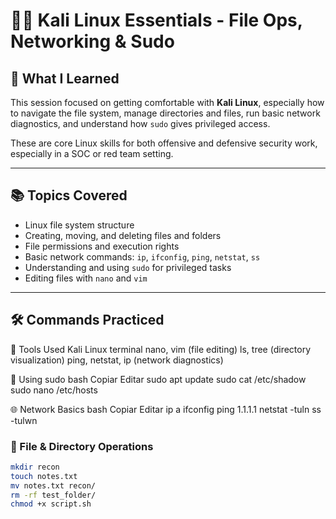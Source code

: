 # 🐱‍💻 Kali Linux Essentials - File Ops, Networking & Sudo

## 🧠 What I Learned

This session focused on getting comfortable with **Kali Linux**, especially how to navigate the file system, manage directories and files, run basic network diagnostics, and understand how `sudo` gives privileged access.

These are core Linux skills for both offensive and defensive security work, especially in a SOC or red team setting.

---

## 📚 Topics Covered

- Linux file system structure
- Creating, moving, and deleting files and folders
- File permissions and execution rights
- Basic network commands: `ip`, `ifconfig`, `ping`, `netstat`, `ss`
- Understanding and using `sudo` for privileged tasks
- Editing files with `nano` and `vim`

---

## 🛠️ Commands Practiced

🧰 Tools Used
Kali Linux terminal
nano, vim (file editing)
ls, tree (directory visualization)
ping, netstat, ip (network diagnostics)

🔑 Using sudo
bash
Copiar
Editar
sudo apt update
sudo cat /etc/shadow
sudo nano /etc/hosts

🌐 Network Basics
bash
Copiar
Editar
ip a
ifconfig
ping 1.1.1.1
netstat -tuln
ss -tulwn

### 📁 File & Directory Operations
```bash
mkdir recon
touch notes.txt
mv notes.txt recon/
rm -rf test_folder/
chmod +x script.sh
